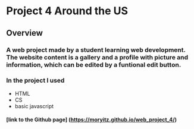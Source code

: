 # **Project 4 Around the US**

## **Overview**

### A web project made by a student learning web development. The website content is a gallery and a profile with picture and information, which can be edited by a funtional edit button.

### In the project I used

- HTML
- CS
- basic javascript

#### [link to the Github page] (https://moryitz.github.io/web_project_4/)
